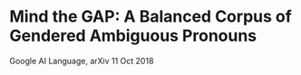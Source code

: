 # Mind the GAP: A Balanced Corpus of Gendered Ambiguous Pronouns 

Google AI Language, arXiv 11 Oct 2018


